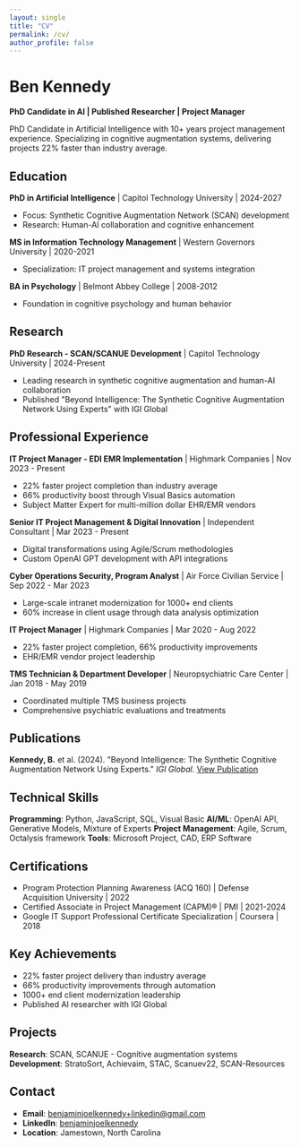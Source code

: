 ```yaml
---
layout: single
title: "CV"
permalink: /cv/
author_profile: false
---
```


# Ben Kennedy
**PhD Candidate in AI | Published Researcher | Project Manager**

PhD Candidate in Artificial Intelligence with 10+ years project management experience. Specializing in cognitive augmentation systems, delivering projects 22% faster than industry average.

## Education

**PhD in Artificial Intelligence** | Capitol Technology University | 2024-2027
- Focus: Synthetic Cognitive Augmentation Network (SCAN) development
- Research: Human-AI collaboration and cognitive enhancement

**MS in Information Technology Management** | Western Governors University | 2020-2021
- Specialization: IT project management and systems integration

**BA in Psychology** | Belmont Abbey College | 2008-2012
- Foundation in cognitive psychology and human behavior

## Research

**PhD Research - SCAN/SCANUE Development** | Capitol Technology University | 2024-Present
- Leading research in synthetic cognitive augmentation and human-AI collaboration
- Published "Beyond Intelligence: The Synthetic Cognitive Augmentation Network Using Experts" with IGI Global

## Professional Experience

**IT Project Manager - EDI EMR Implementation** | Highmark Companies | Nov 2023 - Present
- 22% faster project completion than industry average
- 66% productivity boost through Visual Basics automation
- Subject Matter Expert for multi-million dollar EHR/EMR vendors

**Senior IT Project Management & Digital Innovation** | Independent Consultant | Mar 2023 - Present
- Digital transformations using Agile/Scrum methodologies
- Custom OpenAI GPT development with API integrations

**Cyber Operations Security, Program Analyst** | Air Force Civilian Service | Sep 2022 - Mar 2023
- Large-scale intranet modernization for 1000+ end clients
- 60% increase in client usage through data analysis optimization

**IT Project Manager** | Highmark Companies | Mar 2020 - Aug 2022
- 22% faster project completion, 66% productivity improvements
- EHR/EMR vendor project leadership

**TMS Technician & Department Developer** | Neuropsychiatric Care Center | Jan 2018 - May 2019
- Coordinated multiple TMS business projects
- Comprehensive psychiatric evaluations and treatments

## Publications

**Kennedy, B.** et al. (2024). "Beyond Intelligence: The Synthetic Cognitive Augmentation Network Using Experts." *IGI Global*.
[View Publication](https://www.igi-global.com/chapter/beyond-intelligence/380428)

## Technical Skills

**Programming**: Python, JavaScript, SQL, Visual Basic
**AI/ML**: OpenAI API, Generative Models, Mixture of Experts
**Project Management**: Agile, Scrum, Octalysis framework
**Tools**: Microsoft Project, CAD, ERP Software

## Certifications

- Program Protection Planning Awareness (ACQ 160) | Defense Acquisition University | 2022
- Certified Associate in Project Management (CAPM)® | PMI | 2021-2024
- Google IT Support Professional Certificate Specialization | Coursera | 2018

## Key Achievements

- 22% faster project delivery than industry average
- 66% productivity improvements through automation
- 1000+ end client modernization leadership
- Published AI researcher with IGI Global

## Projects

**Research**: SCAN, SCANUE - Cognitive augmentation systems
**Development**: StratoSort, Achievaim, STAC, Scanuev22, SCAN-Resources

## Contact

- **Email**: benjaminjoelkennedy+linkedin@gmail.com
- **LinkedIn**: [benjaminjoelkennedy](https://www.linkedin.com/in/benjaminjoelkennedy)
- **Location**: Jamestown, North Carolina